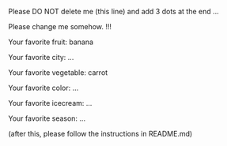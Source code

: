 Please DO NOT delete me (this line) and add 3 dots at the end ...  
  
Please change me somehow. !!!



Your favorite fruit: banana

Your favorite city: ...

Your favorite vegetable: carrot

Your favorite color: ...

Your favorite icecream: ...

Your favorite season: ...


(after this, please follow the instructions in README.md)


